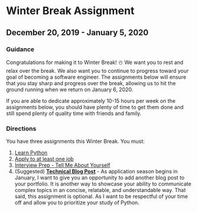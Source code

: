 # Winter Break Assignment
## December 20, 2019 - January 5, 2020

### Guidance
Congratulations for making it to Winter Break! ☃️
We want you to rest and relax over the break. We also want you to continue to progress toward your goal of becoming a software engineer. The assignments below will ensure that you stay sharp and progress over the break, allowing us to hit the ground running when we return on January 6, 2020.

If you are able to dedicate approximately 10-15 hours per week on the assignments below, you should have plenty of time to get them done and still spend plenty of quality time with friends and family.

### Directions
You have three assignments this Winter Break. You must:
  1. [Learn Python](./learn-python/)
  2. [Apply to at least one job](https://classroom.google.com/u/1/w/Mzc0ODUwNjc2ODNa/tc/NDAwODQ1ODI1MDRa)
  3. [Interview Prep - Tell Me About Yourself](https://classroom.google.com/u/0/c/Mzc0ODUwNjc2ODNa/a/NDAzMzQxMDA1NTNa/details)
  4. (Suggested) [**Technical Blog Post**](https://github.com/The-Marcy-Lab-School/technical-blogging) - As application season begins in January, I want to give you an opportunity to add another blog post to your portfolio. It is another way to showcase your ability to communicate complex topics in an concise, relatable, and understandable way. That said, this assignment is optional. As I want to be respectful of your time off and allow you to prioritize your study of Python.
